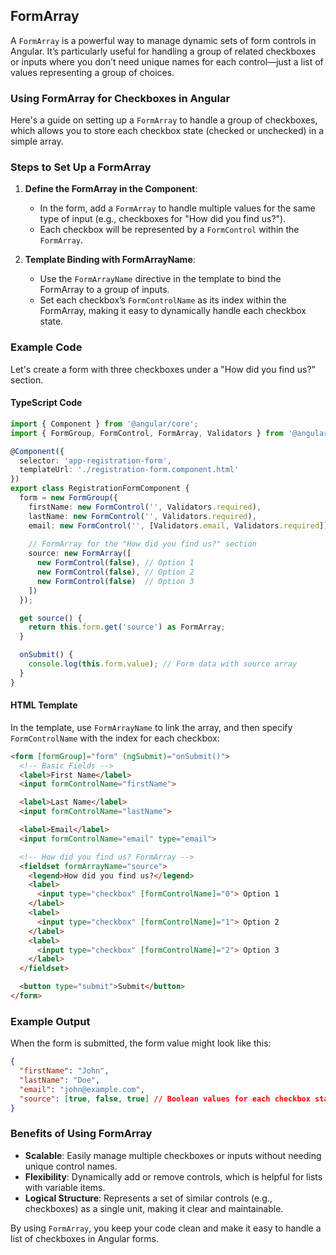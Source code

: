 ## FormArray

A `FormArray` is a powerful way to manage dynamic sets of form controls in Angular. It’s particularly useful for handling a group of related checkboxes or inputs where you don’t need unique names for each control—just a list of values representing a group of choices.

### Using FormArray for Checkboxes in Angular

Here's a guide on setting up a `FormArray` to handle a group of checkboxes, which allows you to store each checkbox state (checked or unchecked) in a simple array.

### Steps to Set Up a FormArray

1. **Define the FormArray in the Component**:
   - In the form, add a `FormArray` to handle multiple values for the same type of input (e.g., checkboxes for "How did you find us?").
   - Each checkbox will be represented by a `FormControl` within the `FormArray`.

2. **Template Binding with FormArrayName**:
   - Use the `FormArrayName` directive in the template to bind the FormArray to a group of inputs.
   - Set each checkbox’s `FormControlName` as its index within the FormArray, making it easy to dynamically handle each checkbox state.

### Example Code

Let's create a form with three checkboxes under a "How did you find us?" section.

#### TypeScript Code

```typescript
import { Component } from '@angular/core';
import { FormGroup, FormControl, FormArray, Validators } from '@angular/forms';

@Component({
  selector: 'app-registration-form',
  templateUrl: './registration-form.component.html'
})
export class RegistrationFormComponent {
  form = new FormGroup({
    firstName: new FormControl('', Validators.required),
    lastName: new FormControl('', Validators.required),
    email: new FormControl('', [Validators.email, Validators.required]),
    
    // FormArray for the "How did you find us?" section
    source: new FormArray([
      new FormControl(false), // Option 1
      new FormControl(false), // Option 2
      new FormControl(false)  // Option 3
    ])
  });

  get source() {
    return this.form.get('source') as FormArray;
  }

  onSubmit() {
    console.log(this.form.value); // Form data with source array
  }
}
```

#### HTML Template

In the template, use `FormArrayName` to link the array, and then specify `FormControlName` with the index for each checkbox:

```html
<form [formGroup]="form" (ngSubmit)="onSubmit()">
  <!-- Basic Fields -->
  <label>First Name</label>
  <input formControlName="firstName">

  <label>Last Name</label>
  <input formControlName="lastName">

  <label>Email</label>
  <input formControlName="email" type="email">

  <!-- How did you find us? FormArray -->
  <fieldset formArrayName="source">
    <legend>How did you find us?</legend>
    <label>
      <input type="checkbox" [formControlName]="0"> Option 1
    </label>
    <label>
      <input type="checkbox" [formControlName]="1"> Option 2
    </label>
    <label>
      <input type="checkbox" [formControlName]="2"> Option 3
    </label>
  </fieldset>

  <button type="submit">Submit</button>
</form>
```

### Example Output

When the form is submitted, the form value might look like this:

```json
{
  "firstName": "John",
  "lastName": "Doe",
  "email": "john@example.com",
  "source": [true, false, true] // Boolean values for each checkbox state
}
```

### Benefits of Using FormArray

- **Scalable**: Easily manage multiple checkboxes or inputs without needing unique control names.
- **Flexibility**: Dynamically add or remove controls, which is helpful for lists with variable items.
- **Logical Structure**: Represents a set of similar controls (e.g., checkboxes) as a single unit, making it clear and maintainable.

By using `FormArray`, you keep your code clean and make it easy to handle a list of checkboxes in Angular forms.
